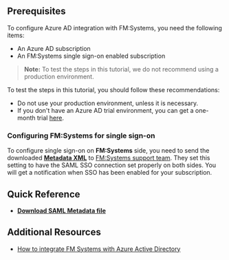 ## Prerequisites

To configure Azure AD integration with FM:Systems, you need the following items:

- An Azure AD subscription
- An FM:Systems single sign-on enabled subscription

> **Note:**
> To test the steps in this tutorial, we do not recommend using a production environment.

To test the steps in this tutorial, you should follow these recommendations:

- Do not use your production environment, unless it is necessary.
- If you don't have an Azure AD trial environment, you can get a one-month trial [here](https://azure.microsoft.com/pricing/free-trial/).

### Configuring FM:Systems for single sign-on

To configure single sign-on on **FM:Systems** side, you need to send the downloaded **[Metadata XML](%metadata:metadataDownloadUrl%)** to [FM:Systems support team](https://fmsystems.com/ask-us/). They set this setting to have the SAML SSO connection set properly on both sides. You will get a notification when SSO has been enabled for your subscription.

## Quick Reference

* **[Download SAML Metadata file](%metadata:metadataDownloadUrl%)**


## Additional Resources

* [How to integrate FM Systems with Azure Active Directory](https://docs.microsoft.com/azure/active-directory/active-directory-saas-fm-systems-tutorial)
